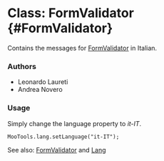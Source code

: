 Class: FormValidator {#FormValidator}
=====================================

Contains the messages for [FormValidator][] in Italian.

### Authors

* Leonardo Laureti
* Andrea Novero

### Usage

Simply change the language property to *it-IT*.

	MooTools.lang.setLanguage("it-IT");

See also: [FormValidator][] and [Lang][]

[FormValidator]: http://www.mootools.net/docs/more/Forms/FormValidator#FormValidator
[Lang]: http://www.mootools.net/docs/more/Core/Lang